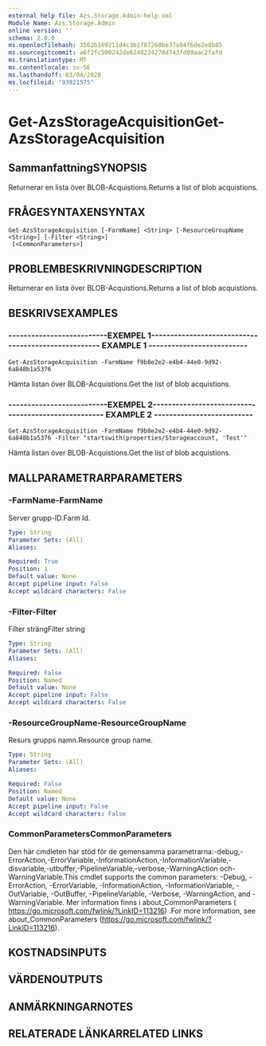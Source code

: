 ```yaml
---
external help file: Azs.Storage.Admin-help.xml
Module Name: Azs.Storage.Admin
online version: ''
schema: 2.0.0
ms.openlocfilehash: 3562b169211d4c3b1f87260be37a94f6de2e8b85
ms.sourcegitcommit: a6f2fc500242de6248224278d743fd09aac2fafd
ms.translationtype: MT
ms.contentlocale: sv-SE
ms.lasthandoff: 03/04/2020
ms.locfileid: "93921575"
---
```

# <span data-ttu-id="694a8-101">Get-AzsStorageAcquisition</span><span class="sxs-lookup"><span data-stu-id="694a8-101">Get-AzsStorageAcquisition</span></span>

## <span data-ttu-id="694a8-102">Sammanfattning</span><span class="sxs-lookup"><span data-stu-id="694a8-102">SYNOPSIS</span></span>
<span data-ttu-id="694a8-103">Returnerar en lista över BLOB-Acquistions.</span><span class="sxs-lookup"><span data-stu-id="694a8-103">Returns a list of blob acquistions.</span></span>

## <span data-ttu-id="694a8-104">FRÅGESYNTAXEN</span><span class="sxs-lookup"><span data-stu-id="694a8-104">SYNTAX</span></span>

```
Get-AzsStorageAcquisition [-FarmName] <String> [-ResourceGroupName <String>] [-Filter <String>]
 [<CommonParameters>]
```

## <span data-ttu-id="694a8-105">PROBLEMBESKRIVNING</span><span class="sxs-lookup"><span data-stu-id="694a8-105">DESCRIPTION</span></span>
<span data-ttu-id="694a8-106">Returnerar en lista över BLOB-Acquistions.</span><span class="sxs-lookup"><span data-stu-id="694a8-106">Returns a list of blob acquistions.</span></span>

## <span data-ttu-id="694a8-107">BESKRIVS</span><span class="sxs-lookup"><span data-stu-id="694a8-107">EXAMPLES</span></span>

### <span data-ttu-id="694a8-108">--------------------------EXEMPEL 1--------------------------</span><span class="sxs-lookup"><span data-stu-id="694a8-108">-------------------------- EXAMPLE 1 --------------------------</span></span>
```
Get-AzsStorageAcquisition -FarmName f9b8e2e2-e4b4-44e0-9d92-6a848b1a5376
```

<span data-ttu-id="694a8-109">Hämta listan över BLOB-Acquistions.</span><span class="sxs-lookup"><span data-stu-id="694a8-109">Get the list of blob acquistions.</span></span>

### <span data-ttu-id="694a8-110">--------------------------EXEMPEL 2--------------------------</span><span class="sxs-lookup"><span data-stu-id="694a8-110">-------------------------- EXAMPLE 2 --------------------------</span></span>
```
Get-AzsStorageAcquisition -FarmName f9b8e2e2-e4b4-44e0-9d92-6a848b1a5376 -Filter "startswith(properties/Storageaccount, 'Test'"
```

<span data-ttu-id="694a8-111">Hämta listan över BLOB-Acquistions.</span><span class="sxs-lookup"><span data-stu-id="694a8-111">Get the list of blob acquistions.</span></span>

## <span data-ttu-id="694a8-112">MALLPARAMETRAR</span><span class="sxs-lookup"><span data-stu-id="694a8-112">PARAMETERS</span></span>

### <span data-ttu-id="694a8-113">-FarmName</span><span class="sxs-lookup"><span data-stu-id="694a8-113">-FarmName</span></span>
<span data-ttu-id="694a8-114">Server grupp-ID.</span><span class="sxs-lookup"><span data-stu-id="694a8-114">Farm Id.</span></span>

```yaml
Type: String
Parameter Sets: (All)
Aliases: 

Required: True
Position: 1
Default value: None
Accept pipeline input: False
Accept wildcard characters: False
```

### <span data-ttu-id="694a8-115">-Filter</span><span class="sxs-lookup"><span data-stu-id="694a8-115">-Filter</span></span>
<span data-ttu-id="694a8-116">Filter sträng</span><span class="sxs-lookup"><span data-stu-id="694a8-116">Filter string</span></span>

```yaml
Type: String
Parameter Sets: (All)
Aliases: 

Required: False
Position: Named
Default value: None
Accept pipeline input: False
Accept wildcard characters: False
```

### <span data-ttu-id="694a8-117">-ResourceGroupName</span><span class="sxs-lookup"><span data-stu-id="694a8-117">-ResourceGroupName</span></span>
<span data-ttu-id="694a8-118">Resurs grupps namn.</span><span class="sxs-lookup"><span data-stu-id="694a8-118">Resource group name.</span></span>

```yaml
Type: String
Parameter Sets: (All)
Aliases: 

Required: False
Position: Named
Default value: None
Accept pipeline input: False
Accept wildcard characters: False
```

### <span data-ttu-id="694a8-119">CommonParameters</span><span class="sxs-lookup"><span data-stu-id="694a8-119">CommonParameters</span></span>
<span data-ttu-id="694a8-120">Den här cmdleten har stöd för de gemensamma parametrarna:-debug,-ErrorAction,-ErrorVariable,-InformationAction,-InformationVariable,-disvariable,-utbuffer,-PipelineVariable,-verbose,-WarningAction och-WarningVariable.</span><span class="sxs-lookup"><span data-stu-id="694a8-120">This cmdlet supports the common parameters: -Debug, -ErrorAction, -ErrorVariable, -InformationAction, -InformationVariable, -OutVariable, -OutBuffer, -PipelineVariable, -Verbose, -WarningAction, and -WarningVariable.</span></span> <span data-ttu-id="694a8-121">Mer information finns i about_CommonParameters ( https://go.microsoft.com/fwlink/?LinkID=113216) .</span><span class="sxs-lookup"><span data-stu-id="694a8-121">For more information, see about_CommonParameters (https://go.microsoft.com/fwlink/?LinkID=113216).</span></span>

## <span data-ttu-id="694a8-122">KOSTNADS</span><span class="sxs-lookup"><span data-stu-id="694a8-122">INPUTS</span></span>

## <span data-ttu-id="694a8-123">VÄRDEN</span><span class="sxs-lookup"><span data-stu-id="694a8-123">OUTPUTS</span></span>

## <span data-ttu-id="694a8-124">ANMÄRKNINGAR</span><span class="sxs-lookup"><span data-stu-id="694a8-124">NOTES</span></span>

## <span data-ttu-id="694a8-125">RELATERADE LÄNKAR</span><span class="sxs-lookup"><span data-stu-id="694a8-125">RELATED LINKS</span></span>

